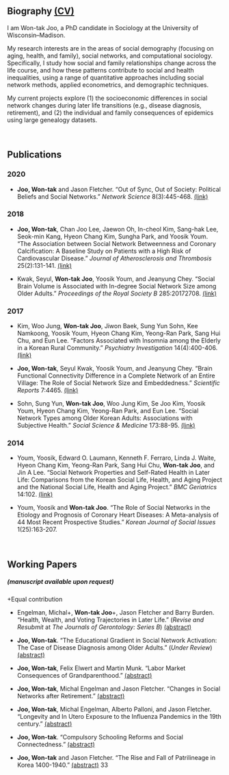 ## Biography [(CV)](/assets/pdf/CV_2021_08_31.pdf)
I am Won-tak Joo, a PhD candidate in Sociology at the University of Wisconsin–Madison.

My research interests are in the areas of social demography (focusing on aging, health, and family), social networks, and computational sociology. Specifically, I study how social and family relationships change across the life course, and how these patterns contribute to social and health inequalities, using a range of quantitative approaches including social network methods, applied econometrics, and demographic techniques.

My current projects explore (1) the socioeconomic differences in social network changes during later life transitions (e.g., disease diagnosis, retirement), and (2) the individual and family consequences of epidemics using large genealogy datasets.

<br>

## Publications
### 2020
* **Joo, Won-tak** and Jason Fletcher. “Out of Sync, Out of Society: Political Beliefs and Social Networks.” _Network Science_ 8(3):445-468. [(link)](https://doi.org/10.1017/nws.2020.2)

### 2018
* **Joo, Won-tak**, Chan Joo Lee, Jaewon Oh, In-cheol Kim, Sang-hak Lee, Seok-min Kang, Hyeon Chang Kim, Sungha Park, and Yoosik Youm. “The Association between Social Network Betweenness and Coronary Calcification: A Baseline Study on Patients with a High Risk of Cardiovascular Disease.” _Journal of Atherosclerosis and Thrombosis_ 25(2):131-141. [(link)](https://doi.org/10.5551/jat.40469)

* Kwak, Seyul, **Won-tak Joo**, Yoosik Youm, and Jeanyung Chey. “Social Brain Volume is Associated with In-degree Social Network Size among Older Adults.” _Proceedings of the Royal Society B_ 285:20172708. [(link)](https://doi.org/10.1098/rspb.2017.2708)

### 2017
* Kim, Woo Jung, **Won-tak Joo**, Jiwon Baek, Sung Yun Sohn, Kee Namkoong, Yoosik Youm, Hyeon Chang Kim, Yeong-Ran Park, Sang Hui Chu, and Eun Lee. “Factors Associated with Insomnia among the Elderly in a Korean Rural Community.” _Psychiatry Investigation_ 14(4):400-406. [(link)](https://doi.org/10.4306/pi.2017.14.4.400)

* **Joo, Won-tak**, Seyul Kwak, Yoosik Youm, and Jeanyung Chey. “Brain Functional Connectivity Difference in a Complete Network of an Entire Village: The Role of Social Network Size and Embeddedness.” _Scientific Reports_ 7:4465. [(link)](https://doi.org/10.1038/s41598-017-04904-1)

* Sohn, Sung Yun, **Won-tak Joo**, Woo Jung Kim, Se Joo Kim, Yoosik Youm, Hyeon Chang Kim, Yeong-Ran Park, and Eun Lee. “Social Network Types among Older Korean Adults: Associations with Subjective Health.” _Social Science & Medicine_ 173:88-95. [(link)](https://doi.org/10.1016/j.socscimed.2016.11.042)

### 2014
* Youm, Yoosik, Edward O. Laumann, Kenneth F. Ferraro, Linda J. Waite, Hyeon Chang Kim, Yeong-Ran Park, Sang Hui Chu, **Won-tak Joo**, and Jin A Lee. “Social Network Properties and Self-Rated Health in Later Life: Comparisons from the Korean Social Life, Health, and Aging Project and the National Social Life, Health and Aging Project.” _BMC Geriatrics_ 14:102. [(link)](https://doi.org/10.1186/1471-2318-14-102)

* Youm, Yoosik and **Won-tak Joo**. “The Role of Social Networks in the Etiology and Prognosis of Coronary Heart Diseases: A Meta-analysis of 44 Most Recent Prospective Studies.” _Korean Journal of Social Issues_ 1(25):163-207.

<br>

## Working Papers <h5>(manuscript available upon request)</h5>
+Equal contribution

* Engelman, Michal+, **Won-tak Joo**+, Jason Fletcher and Barry Burden. “Health, Wealth, and Voting Trajectories in Later Life.” (_Revise and Resubmit_ at _The Journals of Gerontology: Series B_) [(abstract)](/assets/abstract/wlsvoting.md)

* **Joo, Won-tak**. “The Educational Gradient in Social Network Activation: The Case of Disease Diagnosis among Older Adults.” (_Under Review_) [(abstract)](/assets/abstract/netact.md)

* **Joo, Won-tak**, Felix Elwert and Martin Munk. “Labor Market Consequences of Grandparenthood.” [(abstract)](/assets/abstract/grandparenthood.md)

* **Joo, Won-tak**, Michal Engelman and Jason Fletcher. “Changes in Social Networks after Retirement.” [(abstract)](/assets/abstract/netretire.md)

* **Joo, Won-tak**, Michal Engelman, Alberto Palloni, and Jason Fletcher. “Longevity and In Utero Exposure to the Influenza Pandemics in the 19th century.” [(abstract)](/assets/abstract/pandemic.md)

* **Joo, Won-tak**. “Compulsory Schooling Reforms and Social Connectedness.” [(abstract)](/assets/abstract/schooling.md)

* **Joo, Won-tak** and Jason Fletcher. “The Rise and Fall of Patrilineage in Korea 1400-1940.” [(abstract)](/assets/abstract/patrilineage.md)
33
